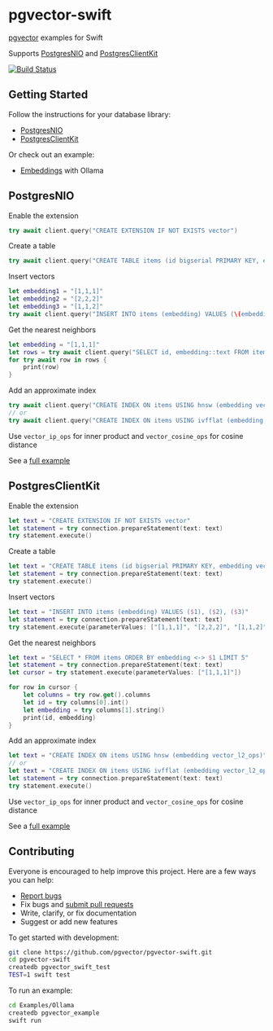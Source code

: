 # pgvector-swift

[pgvector](https://github.com/pgvector/pgvector) examples for Swift

Supports [PostgresNIO](https://github.com/vapor/postgres-nio) and [PostgresClientKit](https://github.com/codewinsdotcom/PostgresClientKit)

[![Build Status](https://github.com/pgvector/pgvector-swift/actions/workflows/build.yml/badge.svg)](https://github.com/pgvector/pgvector-swift/actions)

## Getting Started

Follow the instructions for your database library:

- [PostgresNIO](#postgresnio)
- [PostgresClientKit](#postgresclientkit)

Or check out an example:

- [Embeddings](Examples/Ollama/Sources/main.swift) with Ollama

## PostgresNIO

Enable the extension

```swift
try await client.query("CREATE EXTENSION IF NOT EXISTS vector")
```

Create a table

```swift
try await client.query("CREATE TABLE items (id bigserial PRIMARY KEY, embedding vector(3))")
```

Insert vectors

```swift
let embedding1 = "[1,1,1]"
let embedding2 = "[2,2,2]"
let embedding3 = "[1,1,2]"
try await client.query("INSERT INTO items (embedding) VALUES (\(embedding1)::vector), (\(embedding2)::vector), (\(embedding3)::vector)")
```

Get the nearest neighbors

```swift
let embedding = "[1,1,1]"
let rows = try await client.query("SELECT id, embedding::text FROM items ORDER BY embedding <-> \(embedding)::vector LIMIT 5")
for try await row in rows {
    print(row)
}
```

Add an approximate index

```swift
try await client.query("CREATE INDEX ON items USING hnsw (embedding vector_l2_ops)")
// or
try await client.query("CREATE INDEX ON items USING ivfflat (embedding vector_l2_ops) WITH (lists = 100)")
```

Use `vector_ip_ops` for inner product and `vector_cosine_ops` for cosine distance

See a [full example](Tests/PgvectorTests/PostgresNIOTests.swift)

## PostgresClientKit

Enable the extension

```swift
let text = "CREATE EXTENSION IF NOT EXISTS vector"
let statement = try connection.prepareStatement(text: text)
try statement.execute()
```

Create a table

```swift
let text = "CREATE TABLE items (id bigserial PRIMARY KEY, embedding vector(3))"
let statement = try connection.prepareStatement(text: text)
try statement.execute()
```

Insert vectors

```swift
let text = "INSERT INTO items (embedding) VALUES ($1), ($2), ($3)"
let statement = try connection.prepareStatement(text: text)
try statement.execute(parameterValues: ["[1,1,1]", "[2,2,2]", "[1,1,2]"])
```

Get the nearest neighbors

```swift
let text = "SELECT * FROM items ORDER BY embedding <-> $1 LIMIT 5"
let statement = try connection.prepareStatement(text: text)
let cursor = try statement.execute(parameterValues: ["[1,1,1]"])

for row in cursor {
    let columns = try row.get().columns
    let id = try columns[0].int()
    let embedding = try columns[1].string()
    print(id, embedding)
}
```

Add an approximate index

```swift
let text = "CREATE INDEX ON items USING hnsw (embedding vector_l2_ops)"
// or
let text = "CREATE INDEX ON items USING ivfflat (embedding vector_l2_ops) WITH (lists = 100)"
let statement = try connection.prepareStatement(text: text)
try statement.execute()
```

Use `vector_ip_ops` for inner product and `vector_cosine_ops` for cosine distance

See a [full example](Tests/PgvectorTests/PostgresClientKitTests.swift)

## Contributing

Everyone is encouraged to help improve this project. Here are a few ways you can help:

- [Report bugs](https://github.com/pgvector/pgvector-swift/issues)
- Fix bugs and [submit pull requests](https://github.com/pgvector/pgvector-swift/pulls)
- Write, clarify, or fix documentation
- Suggest or add new features

To get started with development:

```sh
git clone https://github.com/pgvector/pgvector-swift.git
cd pgvector-swift
createdb pgvector_swift_test
TEST=1 swift test
```

To run an example:

```sh
cd Examples/Ollama
createdb pgvector_example
swift run
```
